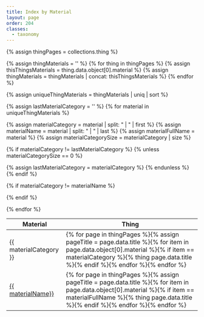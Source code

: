 ```yaml
---
title: Index by Material
layout: page
order: 204
classes: 
  - taxonomy
---
```


{% assign thingPages = collections.thing %}

{% assign thingMaterials = '' %}
{% for thing in thingPages %}
{% assign thisThingsMaterials = thing.data.object[0].material %}
{% assign thingMaterials = thingMaterials | concat: thisThingsMaterials %}
{% endfor %}

{% assign uniqueThingMaterials = thingMaterials | uniq | sort %}

<table class="taxonomy-table" id="index-by-material">
  <thead class="visually-hidden">
    <tr><th>Material</th><th>Thing</th>
  </thead>
  <tbody>
{% assign lastMaterialCategory = '' %}
{% for material in uniqueThingMaterials %}

{% assign materialCategory = material | split: " | " | first %}
{% assign materialName = material | split: " | " | last %}
{% assign materialFullName = material %}
{% assign materialCategorySize = materialCategory | size %}


{% if materialCategory != lastMaterialCategory %}
{% unless materialCategorySize == 0 %}
</tbody>
<tbody>
<tr data-size="{{ materialCategorySize }}" data-category="{{ materialCategory }}" data-last-category="{{ lastMaterialCategory }}">
<td class="material-category-header">{{ materialCategory }}</td>
<td>{% for page in thingPages %}{% assign pageTitle = page.data.title %}{% for item in page.data.object[0].material %}{% if item == materialCategory %}{% thing page.data.title %}{% endif %}{% endfor %}{% endfor %}</td>
</tr>
{% assign lastMaterialCategory = materialCategory %}
{% endunless %}
{% endif %}

{% if materialCategory != materialName %}
<tr class="material-category">
<td><a href="/contents/?material={{ materialCategory | replace: " ", "%2520" }}%2520%257C%2520{{ materialName | url_encode | replace: "+", "%2520" }}">{{ materialName}}</a></td>
<td>{% for page in thingPages %}{% assign pageTitle = page.data.title %}{% for item in page.data.object[0].material %}{% if item == materialFullName %}{% thing page.data.title %}{% endif %}{% endfor %}{% endfor %}</td>
</tr>
{% endif %}

{% endfor %}
</tbody>
</table>